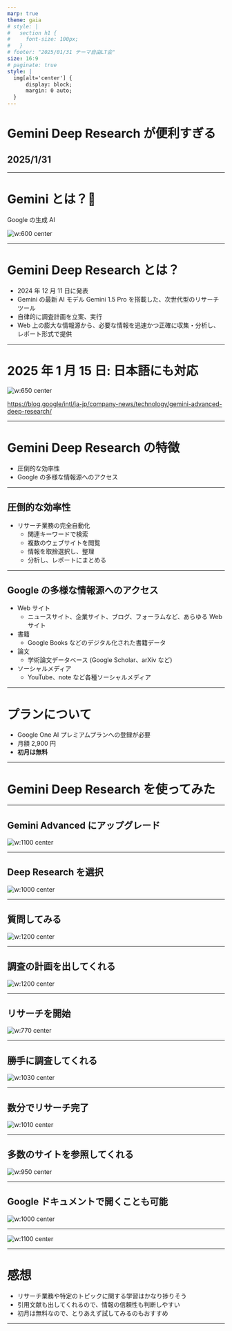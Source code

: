 ```yaml
---
marp: true
theme: gaia
# style: |
#   section h1 {
#     font-size: 100px;
#   }
# footer: "2025/01/31 テーマ自由LT会"
size: 16:9
# paginate: true
style: |
  img[alt='center'] {
      display: block;
      margin: 0 auto;
  }
---
```


<!--
_class: lead
_footer: ""
_paginate: false
-->

# Gemini Deep Research が便利すぎる

## 2025/1/31

---

# Gemini とは？🤖

Google の生成 AI

![w:600 center](gemini.jpg)

---

# Gemini Deep Research とは？

- 2024 年 12 月 11 日に発表
- Gemini の最新 AI モデル Gemini 1.5 Pro を搭載した、次世代型のリサーチツール
- 自律的に調査計画を立案、実行
- Web 上の膨大な情報源から、必要な情報を迅速かつ正確に収集・分析し、レポート形式で提供

---

# 2025 年 1 月 15 日: 日本語にも対応

![w:650 center](0.png)

https://blog.google/intl/ja-jp/company-news/technology/gemini-advanced-deep-research/

---

# Gemini Deep Research の特徴

- 圧倒的な効率性
- Google の多様な情報源へのアクセス

---

## 圧倒的な効率性

- リサーチ業務の完全自動化
  - 関連キーワードで検索
  - 複数のウェブサイトを閲覧
  - 情報を取捨選択し、整理
  - 分析し、レポートにまとめる

---

## Google の多様な情報源へのアクセス

- Web サイト
  - ニュースサイト、企業サイト、ブログ、フォーラムなど、あらゆる Web サイト
- 書籍
  - Google Books などのデジタル化された書籍データ
- 論文
  - 学術論文データベース (Google Scholar、arXiv など)
- ソーシャルメディア
  - YouTube、note など各種ソーシャルメディア

---

# プランについて

- Google One AI プレミアムプランへの登録が必要
- 月額 2,900 円
- **初月は無料**

---

<!--
_class:
  - lead
-->

# Gemini Deep Research を使ってみた

---

## Gemini Advanced にアップグレード

![w:1100 center](1.png)

---

## Deep Research を選択

![w:1000 center](3.png)

---

## 質問してみる

![w:1200 center](4.png)

---

## 調査の計画を出してくれる

![w:1200 center](5.png)

---

## リサーチを開始

![w:770 center](7.png)

---

## 勝手に調査してくれる

![w:1030 center](8.png)

---

## 数分でリサーチ完了

![w:1010 center](9.png)

---

## 多数のサイトを参照してくれる

![w:950 center](10.png)

---

## Google ドキュメントで開くことも可能

![w:1000 center](11.png)

---

![w:1100 center](12.png)

---

# 感想

- リサーチ業務や特定のトピックに関する学習はかなり捗りそう
- 引用文献も出してくれるので、情報の信頼性も判断しやすい
- 初月は無料なので、とりあえず試してみるのもおすすめ

---

<!--
backgroundColor: black
footer: ""
-->
